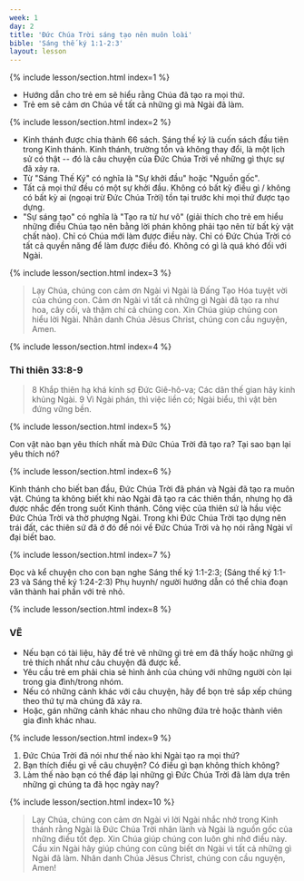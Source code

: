```yaml
---
week: 1
day: 2
title: 'Đức Chúa Trời sáng tạo nên muôn loài'
bible: 'Sáng thế ký 1:1-2:3'
layout: lesson
---
```



{% include lesson/section.html index=1 %}

- Hướng dẫn cho trẻ em sẽ hiểu rằng Chúa đã tạo ra mọi thứ.
- Trẻ em sẽ cảm ơn Chúa về tất cả những gì mà Ngài đã làm.


{% include lesson/section.html index=2 %}

- Kinh thánh được chia thành 66 sách. Sáng thế ký là cuốn sách đầu tiên trong Kinh thánh. Kinh thánh, trường tồn và không thay đổi, là một lịch sử có thật -- đó là câu chuyện của Đức Chúa Trời về những gì thực sự đã xảy ra.
- Từ "Sáng Thế Ký" có nghĩa là "Sự khởi đầu" hoặc "Nguồn gốc".
- Tất cả mọi thứ đều có một sự khởi đầu. Không có bất kỳ điều gì / không có bất kỳ  ai (ngoại trừ Đức Chúa Trời) tồn tại trước khi mọi thứ được tạo dựng.
- "Sự sáng tạo" có nghĩa là "Tạo ra từ hư vô" (giải thích cho trẻ em hiểu những điều Chúa tạo nên bằng lời phán không phải tạo nên từ bất kỳ vật chất nào). Chỉ có Chúa mới làm được điều này. Chỉ có Đức Chúa Trời có tất cả quyền năng để làm được điều đó. Không có gì là quá khó đối với Ngài.


{% include lesson/section.html index=3 %}

> Lạy Chúa, chúng con cảm ơn Ngài vì Ngài là Đấng Tạo Hóa tuyệt vời của chúng con. Cảm ơn Ngài vì tất cả những gì Ngài đã tạo ra như hoa, cây cối, và thậm chí cả chúng con. Xin Chúa giúp chúng con hiểu lời Ngài. Nhân danh Chúa Jêsus Christ, chúng con cầu nguyện, Amen.


{% include lesson/section.html index=4 %}

### Thi thiên 33:8-9
> 8 Khắp thiên hạ khá kính sợ Đức Giê-hô-va; Các dân thế gian hãy kinh khủng Ngài. 9 Vì Ngài phán, thì việc liền có; Ngài biểu, thì vật bèn đứng vững bền.


{% include lesson/section.html index=5 %}

Con vật nào bạn yêu thích nhất mà Đức Chúa Trời đã tạo ra? Tại sao bạn lại yêu thích nó?


{% include lesson/section.html index=6 %}

Kinh thánh cho biết ban đầu, Đức Chúa Trời đã phán và Ngài đã tạo ra muôn vật. Chúng ta không biết khi nào Ngài đã tạo ra các thiên thần, nhưng họ đã được nhắc đến trong suốt Kinh thánh. Công việc của thiên sứ là hầu việc Đức Chúa Trời và thờ phượng Ngài. Trong khi Đức Chúa Trời tạo dựng nên trái đất, các thiên sứ đã ở đó để nói về Đức Chúa Trời và họ nói rằng Ngài vĩ đại biết bao.


{% include lesson/section.html index=7 %}

Đọc và kể chuyện cho con bạn nghe Sáng thế ký 1:1-2:3; (Sáng thế ký 1:1-23 và Sáng thế ký 1:24-2:3)
Phụ huynh/ người hướng dẫn có thể chia đoạn văn thành hai phần với trẻ nhỏ.


{% include lesson/section.html index=8 %}

### VẼ

- Nếu bạn có tài liệu, hãy để trẻ vẽ những gì trẻ em đã thấy hoặc những gì trẻ thích nhất như câu chuyện đã được kể.
- Yêu cầu trẻ em phải chia sẻ hình ảnh của chúng với những người còn lại trong gia đình/trong nhóm. 
- Nếu có những cảnh khác với câu chuyện, hãy để bọn trẻ sắp xếp chúng theo thứ tự mà chúng đã xảy ra. 
- Hoặc, gán những cảnh khác nhau cho những đứa trẻ hoặc thành viên gia đình khác nhau.


{% include lesson/section.html index=9 %}

1. Đức Chúa Trời đã nói như thế nào khi Ngài tạo ra mọi thứ?
2. Bạn thích điều gì về câu chuyện? Có điều gì bạn không thích không?
3. Làm thế nào bạn có thể đáp lại những gì Đức Chúa Trời đã làm dựa trên những gì chúng ta đã học ngày nay?


{% include lesson/section.html index=10 %}

> Lạy Chúa, chúng con cảm ơn Ngài vì lời Ngài nhắc nhở trong Kinh thánh rằng Ngài là Đức Chúa Trời nhân lành và Ngài là nguồn gốc của những điều tốt đẹp. Xin Chúa giúp chúng con luôn ghi nhớ điều này. Cầu xin Ngài hãy giúp chúng con cũng biết ơn Ngài vì tất cả những gì Ngài đã làm. Nhân danh Chúa Jêsus Christ, chúng con cầu nguyện, Amen!
